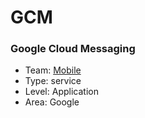 # GCM
### Google Cloud Messaging
* Team: [Mobile](./../teams/mobile.md)
* Type: service
* Level: Application
* Area: Google
